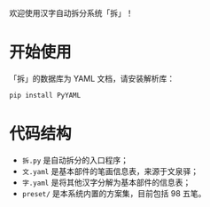 欢迎使用汉字自动拆分系统「拆」！

# 开始使用

「拆」的数据库为 YAML 文档，请安装解析库：

```bash
pip install PyYAML
```

# 代码结构

- `拆.py` 是自动拆分的入口程序；
- `文.yaml` 是基本部件的笔画信息表，来源于文泉驿；
- `字.yaml` 是将其他汉字分解为基本部件的信息表；
- `preset/` 是本系统内置的方案集，目前包括 98 五笔。